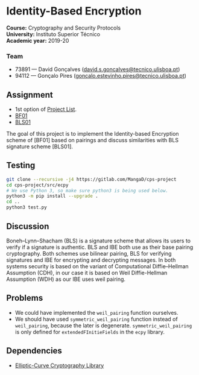 # Identity-Based Encryption

**Course:** Cryptography and Security Protocols  
**University:** Instituto Superior Técnico  
**Academic year:** 2019-20

### Team

- 73891 — David Gonçalves  ([david.s.goncalves@tecnico.ulisboa.pt](mailto:david.s.goncalves@tecnico.ulisboa.pt))
- 94112 — Gonçalo Pires ([goncalo.estevinho.pires@tecnico.ulisboa.pt](mailto:goncalo.estevinho.pires@tecnico.ulisboa.pt))

## Assignment

- 1st option of [Project List](documentation/ProjectList.pdf).
- [BF01](documentation/Identity-Based_Encryption_from_the_Weil_Pairing.pdf)
- [BLS01](documentation/Short_Signatures_from_the_Weil_Pairing.pdf)

The goal of this project is to implement the Identity-based Encryption scheme of [BF01] based on pairings and discuss
similarities with BLS signature scheme [BLS01].

## Testing

```sh
git clone --recursive -j4 https://gitlab.com/MangaD/cps-project
cd cps-project/src/ecpy
# We use Python 3, so make sure python3 is being used below.
python3 -m pip install --upgrade .
cd ..
python3 test.py
```

## Discussion

Boneh–Lynn–Shacham (BLS) is a signature scheme that allows its users to verify if a signature is authentic. BLS and IBE both use as their base pairing cryptography. Both schemes use bilinear pairing, BLS for verifying signatures and IBE for encrypting and decrypting messages. In both systems security is based on the variant of Computational Diffie–Hellman Assumption (CDH), in our case it is based on Weil Diffie-Hellman Assumption (WDH) as our IBE uses weil pairing.

## Problems

- We could have implemented the `weil_pairing` function ourselves.
- We should have used `symmetric_weil_pairing` function instead of `weil_pairing`, because the later is degenerate. `symmetric_weil_pairing` is only defined for `extendedFInitieFields` in the `ecpy` library.

## Dependencies

- [Elliptic-Curve Cryptography Library](https://github.com/elliptic-shiho/ecpy)